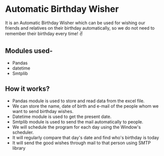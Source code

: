 # Automatic Birthday Wisher
It is an Automatic Birthday Wisher which can be used for wishing our friends and relatives on their birthday automatically, so we do not need to remember their birthday every time! ✌ <br>

## Modules used-
<ul>
<li>Pandas</li>
<li>datetime</li>
<li>Smtplib</li>
</ul>

## How it works?
<ul>
<li>Pandas module is used to store and read data from the excel file.</li>
<li>We can store the name, date of birth and e-mail of the people whom we want to send birthday wishes.</li>
<li>Datetime module is used to get the present date.</li>
<li>Smtplib module is used to send the mail automatically to people.</li>
<li>We will schedule the program for each day using the Window's scheduler.</li>
<li>It will regularly compare that day's date and find who's birthday is today</li>
<li>It will send the good wishes through mail to that person using SMTP library</li>
</ul>
